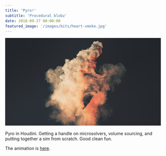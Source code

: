 ```yaml
---
title: 'Pyro!'
subtitle: 'Procedural blobz'
date: 2018-09-27 00:00:00
featured_image: '/images/bits/heart-smoke.jpg'
---
```


![](/images/bits/heart-smoke.jpg)

Pyro in Houdini. Getting a handle on microsolvers, volume sourcing, and putting together a sim from scratch. Good clean fun.

The animation is [here](https://twitter.com/FridayMarch26th/status/1130565292063637504?ref_src=twsrc%5Etfw).